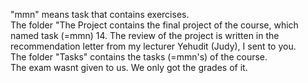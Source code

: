 "mmn" means task that contains exercises. </br>
The folder "The Project contains the final project of the course, which named task (=mmn) 14. The review of the project is written in the recommendation letter from my lecturer Yehudit (Judy), I sent to you. </br>
The folder "Tasks" contains the tasks (=mmn's) of the course. </br>
The exam wasnt given to us. We only got the grades of it.
